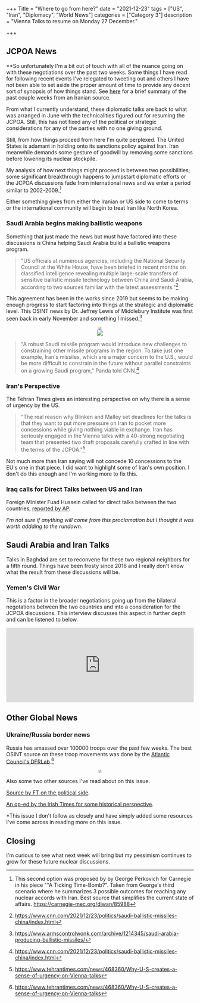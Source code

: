 +++
Title = "Where to go from here?"
date = "2021-12-23"
tags = ["US", "Iran", "Diplomacy", "World News"]
categories = ["Category 3"]
description = "Vienna Talks to resume on Monday 27 December."

+++

## JCPOA News

**So unfortunately I'm a bit out of touch with all of the nuance going on with these negotiations over the past two weeks. Some things I have read for following recent events I've relegated to tweeting out and others I have not been able to set aside the proper amount of time to provide any decent sort of synopsis of how things stand. See [here](https://www.globalsecurity.org/wmd/library/news/iran/2021/iran-211223-presstv01.htm) for a brief summary of the past couple weeks from an Iranian source.

From what I currently understand, these diplomatic talks are back to what was arranged in June with the technicalities figured out for resuming the JCPOA. Still, this has not fixed any of the political or strategic considerations for any of the parties with no one giving ground. 

Still, from how things proceed from here I'm quite perplexed. The United States is adamant in holding onto its sanctions policy against Iran. Iran meanwhile demands some gesture of goodwill by removing some sanctions before lowering its nuclear stockpile. 

My analysis of how next things might proceed is between two possibilities; some significant breakthrough happens to jumpstart diplomatic efforts or the JCPOA discussions fade from international news and we enter a period similar to 2002-2009.[^1]

Either something gives from either the Iranian or US side to come to terms or the international community will begin to treat Iran like North Korea.

### Saudi Arabia begins making ballistic weapons

Something that just made the news but must have factored into these discussions is China helping Saudi Arabia build a ballistic weapons program.

> "US officials at numerous agencies, including the National Security  Council at the White House, have been briefed in recent months on  classified intelligence revealing multiple large-scale transfers of  sensitive ballistic missile technology between China and Saudi Arabia,  according to two sources familiar with the latest assessments."[^2] 

This agreement has been in the works since 2019 but seems to be making enough progress to start factoring into things at the strategic and diplomatic level. This OSINT news by Dr. Jeffrey Lewis of Middlebury Institute was first seen back in early November and something I missed.[^3] 

<center><img src="https://lh5.googleusercontent.com/9QAYv6GUJU2in9SM-pnZ2F-fiImbiO0mUFAdYH2QLe56DYjxbjvxuXy76LTYjRt7GZnlCWGZQInKf5hV8cIuHmmSX6bQ4AQkCtwMg6gUF7cJ4X5uIIhDGQn-Dm2etlRpWlJKzOAO=s0" style="zoom: 50%;" /></center>

<center><img src="https://lh6.googleusercontent.com/zZ2LUczIwQyqODmqxQn5uZcCQLX9LbjL0MgCgBLup6CaKyHQIm4fLjWA_ncCult-1MsC7btGqBkltv_LcYQOUlr5NhO3vKyOcVK00PPZZ133nGt7LEfli22kC9_gD2-NOt8pgqcq"/></center>

> "A robust Saudi missile program would introduce new challenges to constraining other missile programs in the region. To take just one example, Iran's missiles, which are a major concern to the U.S., would be more difficult to constrain in the future without parallel constraints on a growing Saudi program," Panda told CNN.[^4]
> 

### Iran's Perspective

The Tehran Times gives an interesting perspective on why there is a sense of urgency by the US. 

> "The real reason why Blinken and Malley set deadlines for the talks is that they want to put more pressure on Iran to pocket more concessions while giving nothing viable in exchange. Iran has seriously engaged in the Vienna talks with a 40-strong negotiating team that presented two draft proposals carefully crafted in line with the terms of the JCPOA."[^5]

Not much more than Iran saying will not concede 10 concessions to the EU's one in that piece. I did want to highlight some of Iran's own position. I don't do this enough and I'm working more to fix this.

### Iraq calls for Direct Talks between US and Iran

Foreign Minister Fuad Hussein called for direct talks between the two countries, [reported by AP](https://apnews.com/article/europe-middle-east-religion-iran-united-states-5fa22d67429767aad3e44badb5e19ca0Iraqi ). 

*I'm not sure if anything will come from this proclamation but I thought it was worth addding to the rundown.*

## Saudi Arabia and Iran Talks

Talks in Baghdad are set to reconvene for these two regional neighbors for a fifth round. Things have been frosty since 2016 and I really don't know what the result from these discussions will be. 

### Yemen's Civil War

This is a factor in the broader negotiations going up from the bilateral negotations between the two countries and into a consideration for the JCPOA discussions. This interview discusses this aspect in further depth and can be listened to below.

<iframe src="https://art19.com/shows/on-the-middle-east-with-andrew-parasiliti-an-al-monitor-podcast/episodes/11266600-b31d-4afd-979e-3673de4cdbc8/embed" style="width: 100%; height: 200px; border: 0 none;" scrolling="no"></iframe>

## Other Global News

### Ukraine/Russia border news

Russia has amassed over 100000 troops over the past few weeks. The best OSINT source on these troop movements was done by the [Atlantic Council's DFRLab](https://medium.com/dfrlab/russia-continues-to-expand-military-presence-near-ukraine-border-c2d527f58052).[^6]

<center><img src="https://miro.medium.com/max/2000/1*A9On6xqSnGBbPWKos4JECg.png" style="zoom: 50%;" /></center>

Also some two other sources I've read about on this issue.

[Source by FT on the political side](https://www.ft.com/content/2a761db7-2f64-43f2-a730-ab236ef5a9fd). 

[An op-ed by the Irish Times for some historical perspective](https://www.irishtimes.com/opinion/delusion-on-all-sides-has-paved-way-for-russia-nato-standoff-1.4761082). 

*This issue I don't follow as closely and have simply added some resources I've come across in reading more on this issue. 

## Closing

I'm curious to see what next week will bring but my pessimism continues to grow for these future nuclear discussions. 

[^1]: This second option was proposed by  by George Perkovich for Carnegie in his piece ""A Ticking Time-Bomb?". Taken from George's third scenario where he summarizes 3 possible outcomes for reaching any nuclear accords with Iran. Best source that simplifies the current state of affairs.  https://carnegie-mec.org/diwan/85988
[^2]: https://www.cnn.com/2021/12/23/politics/saudi-ballistic-missiles-china/index.html
[^3]: https://www.armscontrolwonk.com/archive/1214345/saudi-arabia-producing-ballistic-missiles/
[^4]: https://www.cnn.com/2021/12/23/politics/saudi-ballistic-missiles-china/index.html 
[^5]: https://www.tehrantimes.com/news/468360/Why-U-S-creates-a-sense-of-urgency-on-Vienna-talks 
[^6]:  https://www.tehrantimes.com/news/468360/Why-U-S-creates-a-sense-of-urgency-on-Vienna-talks
[^7]:  Michael Sheldon, “Russia continues to expand military presence near Ukraine border,” Digital Forensic Research Lab (DFRLab), December 17, 2021, https://medium.com/dfrlab/russia-continues-to-expand-military-presence-near-ukraine-border-c2d527f58052.

